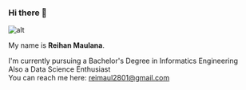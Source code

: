 ### Hi there 👋  

![alt](https://c.tenor.com/Y8ae0C-UsxYAAAAd/yorushika-dancing.gif)  

My name is **Reihan Maulana**.

I'm currently  pursuing a Bachelor's Degree in Informatics Engineering  
Also a Data Science Enthusiast  
You can reach me here: reimaul2801@gmail.com  
